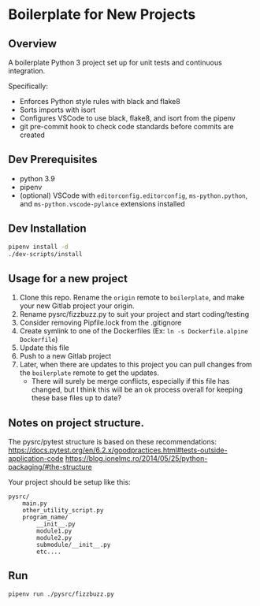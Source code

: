 # Boilerplate for New Projects

## Overview
A boilerplate Python 3 project set up for unit tests and continuous integration.

Specifically:

- Enforces Python style rules with black and flake8
- Sorts imports with isort
- Configures VSCode to use black, flake8, and isort from the pipenv
- git pre-commit hook to check code standards before commits are created

## Dev Prerequisites
- python 3.9
- pipenv
- (optional) VSCode with `editorconfig.editorconfig`, `ms-python.python`, and `ms-python.vscode-pylance` extensions installed

## Dev Installation

```bash
pipenv install -d
./dev-scripts/install
```

## Usage for a new project

1. Clone this repo.  Rename the `origin` remote to `boilerplate`, and make your new Gitlab project your origin.
2. Rename pysrc/fizzbuzz.py to suit your project and start coding/testing
3. Consider removing Pipfile.lock from the .gitignore
4. Create symlink to one of the Dockerfiles (Ex: `ln -s Dockerfile.alpine Dockerfile`)
5. Update this file
6. Push to a new Gitlab project
7. Later, when there are updates to this project you can pull changes from the `boilerplate` remote to get the updates.
   - There will surely be merge conflicts, especially if this file has changed, but I think this will be an ok process overall for keeping these base files up to date?

## Notes on project structure.

The pysrc/pytest structure is based on these recommendations:
https://docs.pytest.org/en/6.2.x/goodpractices.html#tests-outside-application-code
https://blog.ionelmc.ro/2014/05/25/python-packaging/#the-structure

Your project should be setup like this:
```
pysrc/
    main.py
    other_utility_script.py
    program_name/
        __init__.py
        module1.py
        module2.py
        submodule/__init__.py
        etc....
```

## Run

```bash
pipenv run ./pysrc/fizzbuzz.py
```
